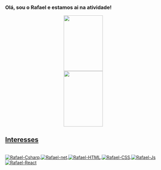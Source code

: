 ### Olá, sou o Rafael e estamos ai na atividade!

<div align="center">
  <a href="https://github.com/rafaelcoutomartins">
  <img height="180em" width="50%" src="https://github-readme-stats.vercel.app/api?username=rafaelcoutomartins&show_icons=true&theme=github_dark &include_all_commits=true&count_private=true"/>
  <img height="180em" width="50%"  src="https://github-readme-stats.vercel.app/api/top-langs/?username=rafaelcoutomartins&layout=compact&langs_count=7&theme=github_dark "/>
</div>

## Interesses
<br>
<div style="display: inline_block">
  <img align="center" alt="Rafael-Csharp" src="https://img.shields.io/badge/C%23-239120?style=for-the-badge&logo=c-sharp&logoColor=white">
  <img align="center" alt="Rafael-net" src="https://img.shields.io/badge/.NET-5C2D91?style=for-the-badge&logo=.net&logoColor=white">
  <img align="center" alt="Rafael-HTML" src="https://img.shields.io/badge/HTML-239120?style=for-the-badge&logo=html5&logoColor=white">
  <img align="center" alt="Rafael-CSS" src="https://img.shields.io/badge/CSS-239120?&style=for-the-badge&logo=css3&logoColor=white">
  <img align="center" alt="Rafael-Js" src="https://img.shields.io/badge/JavaScript-F7DF1E?style=for-the-badge&logo=javascript&logoColor=black">
  <img align="center" alt="Rafael-React" src="https://img.shields.io/badge/React-20232A?style=for-the-badge&logo=react&logoColor=61DAFB">  
</div>
